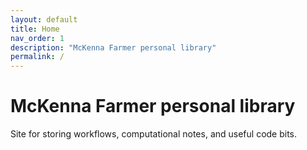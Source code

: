 ```yaml
---
layout: default
title: Home
nav_order: 1
description: "McKenna Farmer personal library"
permalink: /
---
```


# McKenna Farmer personal library
Site for storing workflows, computational notes, and useful code bits.
